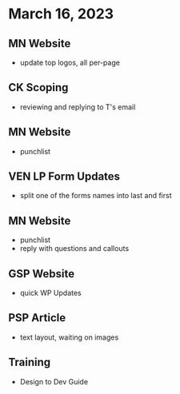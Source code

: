 # March 16, 2023

## MN Website
- update top logos, all per-page

## CK Scoping
- reviewing and replying to T's email

## MN Website
- punchlist

## VEN LP Form Updates
- split one of the forms names into last and first

## MN Website
- punchlist
- reply with questions and callouts

## GSP Website
- quick WP Updates

## PSP Article
- text layout, waiting on images

## Training
- Design to Dev Guide